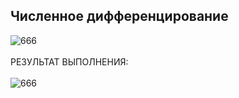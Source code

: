## Численное дифференцирование 
![666](https://github.com/pirocsilin/educational/assets/97364957/05e77d8d-3f99-4122-a275-a1da90486327)
<br><br>РЕЗУЛЬТАТ ВЫПОЛНЕНИЯ:<br><br>
![666](https://github.com/pirocsilin/educational/assets/97364957/028ea079-de4d-44c0-9625-7b5503b8d082)
